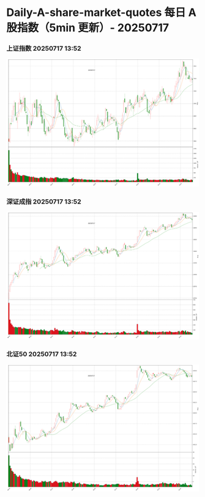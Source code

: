 
# Daily-A-share-market-quotes 每日 A 股指数（5min 更新）- 20250717

### 上证指数 20250717 13:52
![](./fig/2025/7/20250717-sh000001.png)

### 深证成指 20250717 13:52
![](./fig/2025/7/20250717-sz399001.png)

### 北证50 20250717 13:52
![](./fig/2025/7/20250717-bj899050.png)
